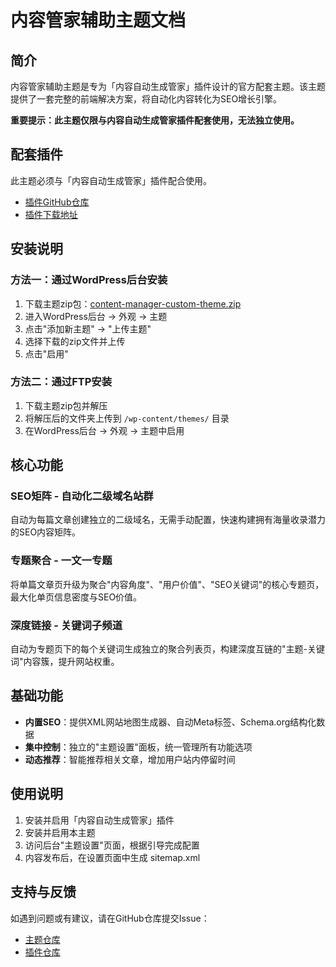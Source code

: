 # 内容管家辅助主题文档

## 简介

内容管家辅助主题是专为「内容自动生成管家」插件设计的官方配套主题。该主题提供了一套完整的前端解决方案，将自动化内容转化为SEO增长引擎。

**重要提示：此主题仅限与内容自动生成管家插件配套使用，无法独立使用。**

## 配套插件

此主题必须与「内容自动生成管家」插件配合使用。

- [插件GitHub仓库](https://github.com/pptt121212/content-auto-manager)
- [插件下载地址](https://github.com/pptt121212/content-auto-manager/releases)

## 安装说明

### 方法一：通过WordPress后台安装
1. 下载主题zip包：[content-manager-custom-theme.zip](https://github.com/pptt121212/content-manager-custom-theme/releases/download/v1.0.1/content-manager-custom-theme.zip)
2. 进入WordPress后台 → 外观 → 主题
3. 点击"添加新主题" → "上传主题"
4. 选择下载的zip文件并上传
5. 点击"启用"

### 方法二：通过FTP安装
1. 下载主题zip包并解压
2. 将解压后的文件夹上传到 `/wp-content/themes/` 目录
3. 在WordPress后台 → 外观 → 主题中启用

## 核心功能

### SEO矩阵 - 自动化二级域名站群
自动为每篇文章创建独立的二级域名，无需手动配置，快速构建拥有海量收录潜力的SEO内容矩阵。

### 专题聚合 - 一文一专题
将单篇文章页升级为聚合"内容角度"、"用户价值"、"SEO关键词"的核心专题页，最大化单页信息密度与SEO价值。

### 深度链接 - 关键词子频道
自动为专题页下的每个关键词生成独立的聚合列表页，构建深度互链的"主题-关键词"内容簇，提升网站权重。

## 基础功能

- **内置SEO**：提供XML网站地图生成器、自动Meta标签、Schema.org结构化数据
- **集中控制**：独立的"主题设置"面板，统一管理所有功能选项
- **动态推荐**：智能推荐相关文章，增加用户站内停留时间

## 使用说明

1. 安装并启用「内容自动生成管家」插件
2. 安装并启用本主题
3. 访问后台"主题设置"页面，根据引导完成配置
4. 内容发布后，在设置页面中生成 sitemap.xml

## 支持与反馈

如遇到问题或有建议，请在GitHub仓库提交Issue：
- [主题仓库](https://github.com/pptt121212/content-manager-custom-theme/issues)
- [插件仓库](https://github.com/pptt121212/content-auto-manager/issues)